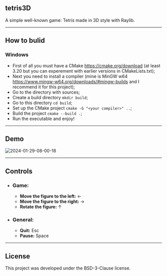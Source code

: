 tetris3D
---
A simple well-known game: Tetris made in 3D style with Raylib.

---
## How to bulid
### Windows
+ First of all you must have a CMake https://cmake.org/download (at least 3.20 but you can experement with earlier versions in CMakeLists.txt);
+ Next you need to install a compiler (mine is MinGW w64 https://www.mingw-w64.org/downloads/#mingw-builds and I recommend it for this project);
+ Go to the directory with sources;
+ Create a build directory ```mkdir build```;
+ Go to this directory ```cd build```;
+ Set up the CMake project ```cmake -G "<your compiler>" ..```;
+ Build the project ```cmake --build .```;
+ Run the executable and enjoy!

---
## Demo

![2024-01-29-08-00-18](https://github.com/tophcore9/tetris_3d/assets/131613795/18b53f46-92ac-4fff-a0ae-726059ff9740)

---
## Controls
+ ### Game:
  + **Move the figure to the left:** ←
  + **Move the figure to the right:** →
  + **Rotate the figure:** ↑ 
+ ### General:
  + **Quit:** Esc
  + **Pause:** Space

---
## License
This project was developed under the BSD-3-Clause license.
